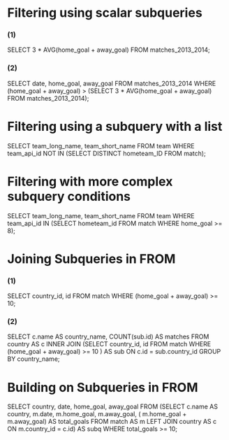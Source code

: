 # Filtering using scalar subqueries

### (1)
SELECT 
	3 * AVG(home_goal + away_goal)
FROM matches_2013_2014;

### (2)
SELECT 
    date,
	home_goal,
	away_goal
FROM  matches_2013_2014
WHERE (home_goal + away_goal) > 
       (SELECT 3 * AVG(home_goal + away_goal)
        FROM matches_2013_2014); 

# Filtering using a subquery with a list
SELECT 
	team_long_name,
	team_short_name
FROM team 
WHERE team_api_id NOT IN
     (SELECT DISTINCT hometeam_ID  FROM match);

# Filtering with more complex subquery conditions
SELECT
	team_long_name,
	team_short_name
FROM team
WHERE team_api_id IN
	  (SELECT hometeam_id 
       FROM match
       WHERE home_goal >= 8);

# Joining Subqueries in FROM

### (1)
SELECT 
	country_id, 
    id 
FROM match
WHERE (home_goal + away_goal) >= 10;

### (2)
SELECT
    c.name AS country_name,
    COUNT(sub.id) AS matches
FROM country AS c
INNER JOIN (SELECT country_id, id 
            FROM match
            WHERE (home_goal + away_goal) >= 10 ) AS sub
ON c.id = sub.country_id
GROUP BY country_name;

# Building on Subqueries in FROM
SELECT
    country,
    date,
    home_goal,
    away_goal
FROM 
	(SELECT c.name AS country, 
     	    m.date, 
     		m.home_goal, 
     		m.away_goal,
           (	m.home_goal + m.away_goal) AS total_goals
    FROM match AS m
    LEFT JOIN country AS c
    ON m.country_id = c.id) AS subq
WHERE total_goals >= 10;